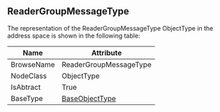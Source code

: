 <!-- objecttype -->
## ReaderGroupMessageType

The representation of the ReaderGroupMessageType ObjectType in the address space is shown in the following table:  

|Name|Attribute|
|---|---|
|BrowseName|ReaderGroupMessageType|
|NodeClass|ObjectType|
|IsAbtract|True|
|BaseType|[BaseObjectType](../../../Part5/ObjectTypes/BaseObjectType/readme.md)|

